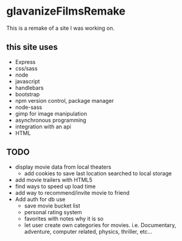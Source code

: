 # glavanizeFilmsRemake
This is a remake of a site I was working on.

## this site uses
  * Express
  * css/sass
  * node
  * javascript
  * handlebars
  * bootstrap
  * npm version control, package manager
  * node-sass
  * gimp for image manipulation
  * asynchronous programming
  * integration with an api
  * HTML

## TODO
  * display movie data from local theaters
    * add cookies to save last location searched to local storage
  * add movie trailers with HTML5
  * find ways to speed up load time
  * add way to recommend/invite movie to friend
  * Add auth for db use
    * save movie bucket list
    * personal rating system
    * favorites with notes why it is so
    * let user create own categories for movies. i.e. Documentary, adventure, computer related, physics, thriller, etc...
